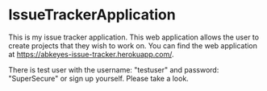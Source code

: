 # IssueTrackerApplication

This is my issue tracker application. This web application allows the user to create projects that they wish to work on.
You can find the web application at https://abkeyes-issue-tracker.herokuapp.com/.

There is test user with the username: "testuser" and password: "SuperSecure" or sign up yourself. Please take a look.
